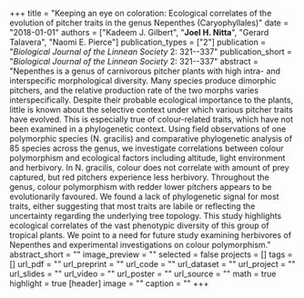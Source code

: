 +++
title = "Keeping an eye on coloration: Ecological correlates of the evolution of pitcher traits in the genus Nepenthes (Caryophyllales)"
date = "2018-01-01"
authors = ["Kadeem J. Gilbert", "**Joel H. Nitta**", "Gerard Talavera", "Naomi E. Pierce"]
publication_types = ["2"]
publication = "_Biological Journal of the Linnean Society_ 2: 321--337"
publication_short = "_Biological Journal of the Linnean Society_ 2: 321--337"
abstract = "Nepenthes is a genus of carnivorous pitcher plants with high intra- and interspecific morphological diversity. Many species produce dimorphic pitchers, and the relative production rate of the two morphs varies interspecifically. Despite their probable ecological importance to the plants, little is known about the selective context under which various pitcher traits have evolved. This is especially true of colour-related traits, which have not been examined in a phylogenetic context. Using field observations of one polymorphic species (N. gracilis) and comparative phylogenetic analysis of 85 species across the genus, we investigate correlations between colour polymorphism and ecological factors including altitude, light environment and herbivory. In N. gracilis, colour does not correlate with amount of prey captured, but red pitchers experience less herbivory. Throughout the genus, colour polymorphism with redder lower pitchers appears to be evolutionarily favoured. We found a lack of phylogenetic signal for most traits, either suggesting that most traits are labile or reflecting the uncertainty regarding the underlying tree topology. This study highlights ecological correlates of the vast phenotypic diversity of this group of tropical plants. We point to a need for future study examining herbivores of Nepenthes and experimental investigations on colour polymorphism."
abstract_short = ""
image_preview = ""
selected = false
projects = []
tags = []
url_pdf = ""
url_preprint = ""
url_code = ""
url_dataset = ""
url_project = ""
url_slides = ""
url_video = ""
url_poster = ""
url_source = ""
math = true
highlight = true
[header]
image = ""
caption = ""
+++

